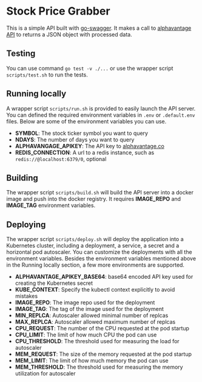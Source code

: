 Stock Price Grabber
===================

This is a simple API built with [go-swagger](https://goswagger.io). It makes a call to [alphavantage API](https://www.alphavantage.co/documentation/) to returns a JSON object with processed data.


Testing
-------

You can use command `go test -v ./...` or use the wrapper script `scripts/test.sh` to run the tests.

Running locally
---------------

A wrapper script `scripts/run.sh` is provided to easily launch the API server. You can defined the required environment variables in `.env` or `.default.env` files. Below are some of the environment variables you can use.

 - **SYMBOL**: The stock ticker symbol you want to query
 - **NDAYS**: The number of days you want to query
 - **ALPHAVANGAGE_APIKEY**: The API key to [alphavantage.co](https://alphavantage.co)
 - **REDIS_CONNECTION**: A url to a redis instance, such as `redis://@localhost:6379/0`, optional


Building
--------

The wrapper script `scripts/build.sh` will build the API server into a docker image and push into the docker registry. It requires **IMAGE_REPO** and **IMAGE_TAG** environment variables.


Deploying
---------

The wrapper script `scripts/deploy.sh` will deploy the application into a Kubernetes cluster, including a deployment, a service, a secret and a horizontal pod autoscaler. You can customize the deployments with all the environment variables. Besides the environment variables mentioned above in the Running locally section, a few more environments are supported.

 - **ALPHAVANTAGE_APIKEY_BASE64**: base64 encoded API key used for creating the Kubernetes secret
 - **KUBE_CONTEXT**: Specify the kubectl context explicitly to avoid mistakes
 - **IMAGE_REPO**: The image repo used for the deployment
 - **IMAGE_TAG**: The tag of the image used for the deployment
 - **MIN_REPLCA**: Autoscaler allowed minimal number of replcas
 - **MAX_REPLCA**: Autoscaler allowed maximum number of replcas
 - **CPU_REQUEST**: The number of the CPU requested at the pod startup
 - **CPU_LIMIT**: The limit of how much CPU the pod can use
 - **CPU_THRESHOLD**: The threshold used for measuring the load for autoscaler
 - **MEM_REQUEST**: The size of the memory requested at the pod startup
 - **MEM_LIMIT**: The limit of how much memory the pod can use
 - **MEM_THRESHOLD**: The threshold used for measuring the memory utilization for autoscaler
